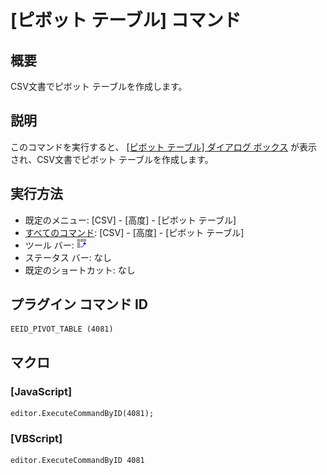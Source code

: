 # \[ピボット テーブル\] コマンド

## 概要

CSV文書でピボット テーブルを作成します。

## 説明

このコマンドを実行すると、 [\[ピボット テーブル\] ダイアログ ボックス](../../dlg/pivot_table/index) が表示され、CSV文書でピボット テーブルを作成します。

## 実行方法

- 既定のメニュー: \[CSV\] - \[高度\] - \[ピボット テーブル\]
- [すべてのコマンド](../../glossary/allcommands): \[CSV\] - \[高度\] - \[ピボット テーブル\]
- ツール バー: ![](../../images/pivot_table.png)
- ステータス バー: なし
- 既定のショートカット: なし

## プラグイン コマンド ID

```
EEID_PIVOT_TABLE (4081)
```

## マクロ

### \[JavaScript\]

```
editor.ExecuteCommandByID(4081);
```

### \[VBScript\]

```
editor.ExecuteCommandByID 4081
```
